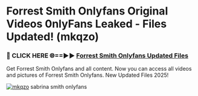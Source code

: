 # Forrest Smith Onlyfans Original Videos 0nlyFans Leaked - Files Updated! (mkqzo)

<h3>🔴 CLICK HERE 🌐==►► <a href="https://tinyurl.com/2jnfzry5" rel="nofollow">Forrest Smith Onlyfans Updated Files</a></h3>

Get Forrest Smith Onlyfans and all content. Now you can access all videos and pictures of Forrest Smith Onlyfans. New Updated Files 2025!

[![mkqzo](https://i.imgur.com/GyGTBgg.gif)](https://tinyurl.com/2jnfzry5)
sabrina smith onlyfans